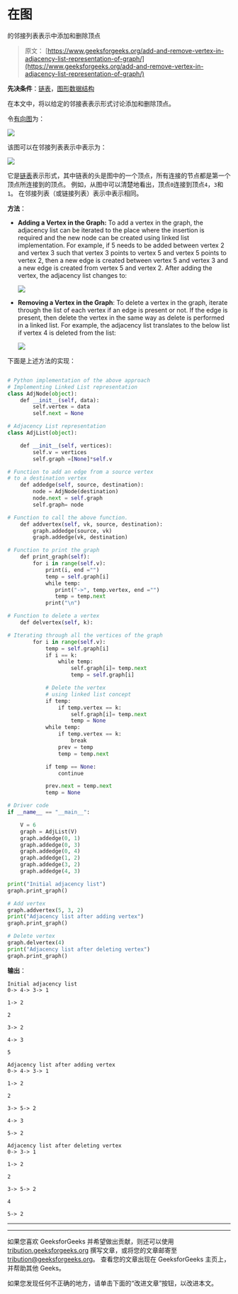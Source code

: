 # 在图

的邻接列表表示中添加和删除顶点

> 原文： [https://www.geeksforgeeks.org/add-and-remove-vertex-in-adjacency-list-representation-of-graph/](https://www.geeksforgeeks.org/add-and-remove-vertex-in-adjacency-list-representation-of-graph/)

**先决条件**：[链表](http://www.geeksforgeeks.org/data-structures/linked-list/)，[图形数据结构](https://www.geeksforgeeks.org/graph-data-structure-and-algorithms/)

在本文中，将以给定的邻接表表示形式讨论添加和删除顶点。

令[有向图](https://www.geeksforgeeks.org/graph-data-structure-and-algorithms/)为：

![](img/54a43e5a997703c686d84f6baf94afea.png)

该图可以在邻接列表表示中表示为：

![](img/ea409aaf911e201e5a0681c4f239d8fe.png)

它是[链表](http://www.geeksforgeeks.org/data-structures/linked-list/)表示形式，其中链表的头是图中的一个顶点，所有连接的节点都是第一个顶点所连接到的顶点。 例如，从图中可以清楚地看出，顶点`0`连接到顶点`4`，`3`和`1`。 在邻接列表（或链接列表）表示中表示相同。

**方法**：

*   **Adding a Vertex in the Graph:** To add a vertex in the graph, the adjacency list can be iterated to the place where the insertion is required and the new node can be created using linked list implementation. For example, if 5 needs to be added between vertex 2 and vertex 3 such that vertex 3 points to vertex 5 and vertex 5 points to vertex 2, then a new edge is created between vertex 5 and vertex 3 and a new edge is created from vertex 5 and vertex 2\. After adding the vertex, the adjacency list changes to:

    ![](img/a41d00ebf877564af49f853196be553b.png)

*   **Removing a Vertex in the Graph**: To delete a vertex in the graph, iterate through the list of each vertex if an edge is present or not. If the edge is present, then delete the vertex in the same way as delete is performed in a linked list. For example, the adjacency list translates to the below list if vertex 4 is deleted from the list:

    ![](img/c36f14798e774c10b3567b6bf6248d2c.png)

下面是上述方法的实现：

```py

# Python implementation of the above approach 
# Implementing Linked List representation 
class AdjNode(object): 
    def __init__(self, data): 
        self.vertex = data 
        self.next = None

# Adjacency List representation 
class AdjList(object): 

    def __init__(self, vertices): 
        self.v = vertices 
        self.graph =[None]*self.v 

# Function to add an edge from a source vertex  
# to a destination vertex 
    def addedge(self, source, destination): 
        node = AdjNode(destination) 
        node.next = self.graph 
        self.graph= node 

# Function to call the above function. 
    def addvertex(self, vk, source, destination): 
        graph.addedge(source, vk)  
        graph.addedge(vk, destination) 

# Function to print the graph 
    def print_graph(self): 
        for i in range(self.v): 
            print(i, end ="") 
            temp = self.graph[i] 
            while temp: 
               print("->", temp.vertex, end ="") 
               temp = temp.next
            print("\n") 

# Function to delete a vertex 
    def delvertex(self, k): 

# Iterating through all the vertices of the graph 
        for i in range(self.v): 
            temp = self.graph[i] 
            if i == k: 
                while temp: 
                    self.graph[i]= temp.next
                    temp = self.graph[i] 

            # Delete the vertex  
            # using linked list concept         
            if temp: 
                if temp.vertex == k: 
                    self.graph[i]= temp.next
                    temp = None
            while temp: 
                if temp.vertex == k: 
                    break
                prev = temp 
                temp = temp.next

            if temp == None: 
                continue

            prev.next = temp.next
            temp = None

# Driver code 
if __name__ == "__main__": 

    V = 6
    graph = AdjList(V)  
    graph.addedge(0, 1) 
    graph.addedge(0, 3) 
    graph.addedge(0, 4) 
    graph.addedge(1, 2) 
    graph.addedge(3, 2) 
    graph.addedge(4, 3) 

print("Initial adjacency list") 
graph.print_graph()  

# Add vertex 
graph.addvertex(5, 3, 2) 
print("Adjacency list after adding vertex") 
graph.print_graph()  

# Delete vertex 
graph.delvertex(4) 
print("Adjacency list after deleting vertex") 
graph.print_graph() 

```

**输出**：

```
Initial adjacency list
0-> 4-> 3-> 1

1-> 2

2

3-> 2

4-> 3

5

Adjacency list after adding vertex
0-> 4-> 3-> 1

1-> 2

2

3-> 5-> 2

4-> 3

5-> 2

Adjacency list after deleting vertex
0-> 3-> 1

1-> 2

2

3-> 5-> 2

4

5-> 2

```


* * *

* * *

如果您喜欢 GeeksforGeeks 并希望做出贡献，则还可以使用 [tribution.geeksforgeeks.org](https://contribute.geeksforgeeks.org/) 撰写文章，或将您的文章邮寄至 tribution@geeksforgeeks.org。 查看您的文章出现在 GeeksforGeeks 主页上，并帮助其他 Geeks。

如果您发现任何不正确的地方，请单击下面的“改进文章”按钮，以改进本文。